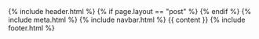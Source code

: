 <!doctype html>
<html lang="en">
    <title>{% if page.title %}{{ page.title }} – {% endif %}{{ site.title }}</title>
    {% include header.html %}
    {% if page.layout == "post" %}
        <link rel="stylesheet" href="/css/post.css?v=0.2">
    {% endif %}
    {% include meta.html %}
    <body>
        {% include navbar.html %}
        {{ content }}
    </body>
    {% include footer.html %}
</html>